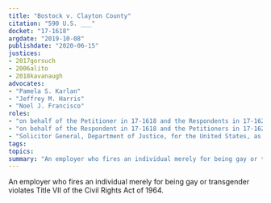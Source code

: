 ```yaml
---
title: "Bostock v. Clayton County"
citation: "590 U.S. ___"
docket: "17-1618"
argdate: "2019-10-08"
publishdate: "2020-06-15"
justices:
- 2017gorsuch
- 2006alito
- 2018kavanaugh
advocates:
- "Pamela S. Karlan"
- "Jeffrey M. Harris"
- "Noel J. Francisco"
roles:
- "on behalf of the Petitioner in 17-1618 and the Respondents in 17-1623"
- "on behalf of the Respondent in 17-1618 and the Petitioners in 17-1623"
- "Solicitor General, Department of Justice, for the United States, as amicus curiae, supporting affirmance in 17-1618 and reversal in 17-1623"
tags:
topics:
summary: "An employer who fires an individual merely for being gay or transgender violates Title VII of the Civil Rights Act of 1964."
---
```

An employer who fires an individual merely for being gay or transgender violates Title VII of the Civil Rights Act of 1964.
